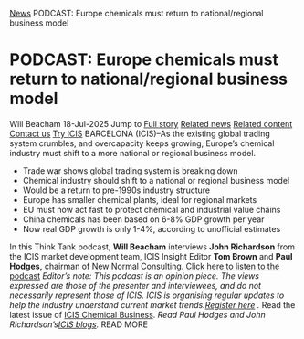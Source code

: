 [News](https://www.icis.com/explore/resources/news/) PODCAST: Europe chemicals must return to national/regional business model
# PODCAST: Europe chemicals must return to national/regional business model
Will Beacham
18-Jul-2025
Jump to
[Full story](https://www.icis.com/explore/resources/news/2025/07/18/11120614/podcast-europe-chemicals-must-return-to-national-regional-business-model/#full-story)
[Related news](https://www.icis.com/explore/resources/news/2025/07/18/11120614/podcast-europe-chemicals-must-return-to-national-regional-business-model/#related-articles)
[Related content](https://www.icis.com/explore/resources/news/2025/07/18/11120614/podcast-europe-chemicals-must-return-to-national-regional-business-model/#related-contents)
[Contact us](https://www.icis.com/explore/resources/news/2025/07/18/11120614/podcast-europe-chemicals-must-return-to-national-regional-business-model/#contact-us)
[Try ICIS](https://www.icis.com/explore/contact/try-icis-today/?intcmp=individual-news_try-icis)
BARCELONA (ICIS)–As the existing global trading system crumbles, and overcapacity keeps growing, Europe’s chemical industry must shift to a more national or regional business model. 
  * Trade war shows global trading system is breaking down 
  * Chemical industry should shift to a national or regional business model 
  * Would be a return to pre-1990s industry structure 
  * Europe has smaller chemical plants, ideal for regional markets 
  * EU must now act fast to protect chemical and industrial value chains 
  * China chemicals has been based on 6-8% GDP growth per year 
  * Now real GDP growth is only 1-4%, according to unofficial estimates 


In this Think Tank podcast, **Will Beacham** interviews **John Richardson** from the ICIS market development team, ICIS Insight Editor **Tom Brown** and **Paul Hodges,** chairman of New Normal Consulting. 
[Click here to listen to the podcast](https://podomatic.com/embed/html5/episode/10945808)
_Editor’s note: This podcast is an opinion piece. The views expressed are those of the presenter and interviewees, and do not necessarily represent those of ICIS._
_ICIS is organising regular updates to help the industry understand current market trends.[Register here](https://www.icis.com/explore/resources/industry-updates?intcmp=carousel-link_Marketing_insight_Coronavirus#tab) ._
Read the latest issue of [ICIS Chemical Business](https://www.icis.com/subscriber/icb/issue/). 
_Read Paul Hodges and John Richardson’s[ICIS blogs](https://www.icis.com/explore/blogs/)._
READ MORE